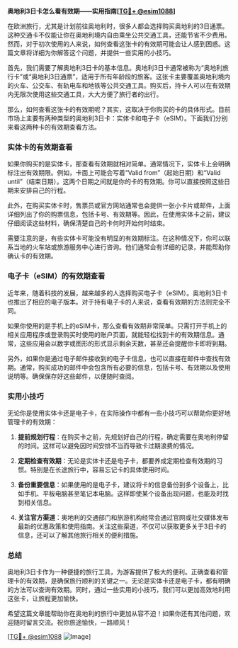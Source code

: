 **奥地利3日卡怎么看有效期——实用指南[[TG💪+ @esim1088](https://t.me/s/esim1088)]**

在欧洲旅行，尤其是计划前往奥地利时，很多人都会选择购买奥地利的3日通票。这种交通卡不仅能让你在奥地利境内自由乘坐公共交通工具，还能节省不少费用。然而，对于初次使用的人来说，如何查看这张卡的有效期可能会让人感到困惑。这篇文章将详细为你解答这个问题，并提供一些实用的小技巧。

首先，我们需要了解奥地利3日卡的基本信息。奥地利3日卡通常被称为“奥地利旅行卡”或“奥地利3日通票”，适用于所有年龄段的旅客。这张卡主要覆盖奥地利境内的火车、公交车、有轨电车和地铁等公共交通工具。购买后，持卡人可以在有效期内无限次使用这些交通工具，大大方便了旅行者的出行。

那么，如何查看这张卡的有效期呢？其实，这取决于你购买的卡的具体形式。目前市场上主要有两种类型的奥地利3日卡：实体卡和电子卡（eSIM）。下面我们分别来看这两种卡的有效期查看方法。

### 实体卡的有效期查看

如果你购买的是实体卡，那查看有效期就相对简单。通常情况下，实体卡上会明确标注出有效期限。例如，卡面上可能会写着“Valid from”（起始日期）和“Valid until”（结束日期）。这两个日期之间就是你的卡的有效期。你可以直接按照这些日期来安排自己的行程。

此外，在购买实体卡时，售票员或官方网站通常也会提供一张小卡片或邮件，上面详细列出了你的购票信息，包括卡号、有效期等。因此，在使用实体卡之前，建议仔细阅读这些材料，确保清楚自己的卡何时开始何时结束。

需要注意的是，有些实体卡可能没有明显的有效期标注。在这种情况下，你可以联系当地的火车站或旅游服务中心进行咨询。他们通常会有详细的记录，并能帮助你确认卡的有效期。

### 电子卡（eSIM）的有效期查看

近年来，随着科技的发展，越来越多的人选择购买电子卡（eSIM）。奥地利3日卡也推出了相应的电子版本。对于持有电子卡的人来说，查看有效期的方法则完全不同。

如果你使用的是手机上的eSIM卡，那么查看有效期非常简单。只需打开手机上的相关应用程序或登录购买时使用的账户页面，就能轻松找到卡的有效期信息。通常，这些应用会以数字或图形的形式显示剩余天数，甚至还会提醒你卡即将到期。

另外，如果你是通过电子邮件接收到的电子卡信息，也可以直接在邮件中查找有效期。通常，购买成功的邮件中会包含所有必要的信息，包括卡号、有效期以及使用说明等。确保保存好这些邮件，以便随时查阅。

### 实用小技巧

无论你是使用实体卡还是电子卡，在实际操作中都有一些小技巧可以帮助你更好地管理卡的有效期：

1. **提前规划行程**：在购买卡之前，先规划好自己的行程，确定需要在奥地利停留的时间。这样可以避免因时间安排不当而导致卡过期浪费的情况。

2. **定期检查有效期**：无论是实体卡还是电子卡，都要养成定期检查有效期的习惯。特别是在长途旅行中，容易忘记卡的具体使用时间。

3. **备份重要信息**：如果使用的是电子卡，建议将卡的信息备份到多个设备上，比如手机、平板电脑甚至笔记本电脑。这样即使某个设备出现问题，也能及时找到相关信息。

4. **关注官方渠道**：奥地利的交通部门和旅游机构经常会通过官网或社交媒体发布最新的优惠政策和使用指南。关注这些渠道，不仅可以获取更多关于3日卡的信息，还可以了解其他旅行相关的便利措施。

### 总结

奥地利3日卡作为一种便捷的旅行工具，为游客提供了极大的便利。正确查看和管理卡的有效期，是确保旅行顺利的关键之一。无论是实体卡还是电子卡，都有明确的方法可以查询有效期。同时，通过一些实用的小技巧，我们可以更加高效地利用这张卡，让旅程更加愉快。

希望这篇文章能帮助你在奥地利的旅行中更加从容不迫！如果你还有其他问题，欢迎随时留言交流。祝你旅途愉快，一路顺风！

[[TG💪+ @esim1088](https://t.me/s/esim1088) ![Image](https://i.postimg.cc/4NQfJmqS/Snipaste-2025-05-13-00-14-12.png)]